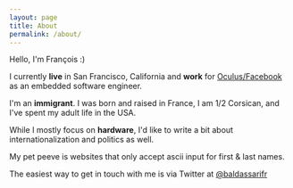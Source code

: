 ```yaml
---
layout: page
title: About
permalink: /about/
---
```

Hello, I'm François :)

I currently **live** in San Francisco, California and **work** for
[Oculus/Facebook](http://oculus.com) as an embedded software engineer.

I'm an **immigrant**. I was born and raised in France, I am 1/2 Corsican, and I've
spent my adult life in the USA.

While I mostly focus on **hardware**, I'd like to write a bit about
internationalization and politics as well.

My pet peeve is websites that only accept ascii input for first & last names.

The easiest way to get in touch with me is via Twitter at
[@baldassarifr](twitter.com/baldassarifr)

